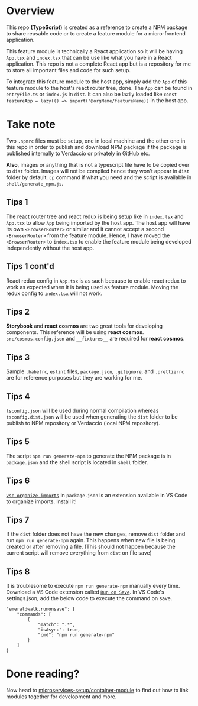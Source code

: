 # Overview

This repo **(TypeScript)** is created as a reference to create a NPM package to share reusable code or to create a feature module for a micro-frontend application.

This feature module is technically a React application so it will be having `App.tsx` and `index.tsx` that can be use like what you have in a React application. This repo is not a complete React app but is a repository for me to store all important files and code for such setup.

To integrate this feature module to the host app, simply add the `App` of this feature module to the host's react router tree, done. The `App` can be found in `entryFile.ts` or `index.js` in `dist`. It can also be lazily loaded like `const featureApp = lazy(() => import("@orgName/featureName))` in the host app. 

# Take note
Two `.npmrc` files must be setup, one in local machine and the other one in this repo in order to publish and download NPM package if the package is published internally to Verdaccio or privately in GitHub etc.

**Also**, images or anything that is not a typescript file have to be copied over to `dist` folder. Images will not be compiled hence they won't appear in `dist` folder by default. `cp` command if what you need and the script is available in `shell/generate_npm.js`.

## Tips 1
The react router tree and react redux is being setup like in `index.tsx` and `App.tsx` to allow `App` being imported by the host app. The host app will have its own `<BrowserRouter>` or similar and it cannot accept a second `<BrwoserRouter>` from the feature module. Hence, I have moved the `<BrowserRouter>` to `index.tsx` to enable the feature module being developed independently without the host app. 

## Tips 1 cont'd
React redux config in `App.tsx` is as such because to enable react redux to work as expected when it is being used as feature module. Moving the redux config to `index.tsx` will not work. 

## Tips 2
**Storybook** and **react cosmos** are two great tools for developing components. This reference will be using **react cosmos**.\
`src/cosmos.config.json` and `__fixtures__` are required for **react cosmos**.

## Tips 3
Sample `.babelrc`, `eslint` files, `package.json`, `.gitignore`, and `.prettierrc` are for reference purposes but they are working for me.

## Tips 4
`tsconfig.json` will be used during normal compilation whereas `tsconfig.dist.json` will be used when generating the `dist` folder to be publish to NPM repository or Verdaccio (local NPM repository).

## Tips 5
The script `npm run generate-npm` to generate the NPM package is in `package.json` and the shell script is located in `shell` folder.

## Tips 6
[`vsc-organize-imports`](https://marketplace.visualstudio.com/items?itemName=alfnielsen.vsc-organize-imports) in `package.json` is an extension available in VS Code to organize imports. Install it!

## Tips 7
If the `dist` folder does not have the new changes, remove `dist` folder and run `npm run generate-npm` again. This happens when new file is being created or after removing a file. (This should not happen because the current script will remove everything from `dist` on file save)

## Tips 8
It is troublesome to execute `npm run generate-npm` manually every time. Download a VS Code extension called [`Run on Save`](https://marketplace.visualstudio.com/items?itemName=emeraldwalk.RunOnSave). In VS Code's settings.json, add the below code to execute the command on save. 
```
"emeraldwalk.runonsave": {
    "commands": [
        {
            "match": ".*",
            "isAsync": true,
            "cmd": "npm run generate-npm"
        }
    ]
}
```

# Done reading? 
Now head to [microservices-setup/container-module](https://github.com/calvertwong/TS-generic-code/tree/microservices/microservices-setup/container-module) to find out how to link modules together for development and more.
